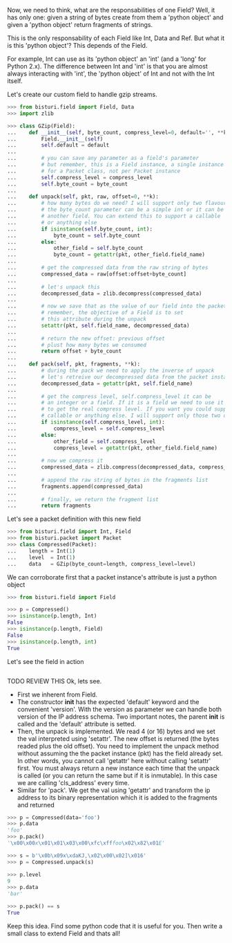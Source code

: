 
Now, we need to think, what are the responsabilities of one Field? Well, it has only one:
given a string of bytes create from them a 'python object' and given a 'python object'
return fragments of strings.

This is the only responsability of each Field like Int, Data and Ref.
But what it is this 'python object'? This depends of the Field.

For example, Int can use as its 'python object' an 'int' (and a 'long' for Python 2.x).
The difference between Int and 'int' is that you are almost always interacting with 'int',
the 'python object' of Int and not with the Int itself.

Let's create our custom field to handle gzip streams.

```python
>>> from bisturi.field import Field, Data
>>> import zlib

>>> class GZip(Field):
...    def __init__(self, byte_count, compress_level=0, default='', **k):
...        Field.__init__(self)
...        self.default = default
...
...        # you can save any parameter as a field's parameter
...        # but remember, this is a Field instance, a single instance
...        # for a Packet class, not per Packet instance
...        self.compress_level = compress_level
...        self.byte_count = byte_count
...
...    def unpack(self, pkt, raw, offset=0, **k):
...        # how many bytes do we need? I will support only two flavours:
...        # the byte_count parameter can be a simple int or it can be
...        # another field. You can extend this to support a callable
...        # or anything else
...        if isinstance(self.byte_count, int):
...            byte_count = self.byte_count
...        else:
...            other_field = self.byte_count
...            byte_count = getattr(pkt, other_field.field_name)
...
...        # get the compressed data from the raw string of bytes
...        compressed_data = raw[offset:offset+byte_count]
...
...        # let's unpack this
...        decompressed_data = zlib.decompress(compressed_data)
...
...        # now we save that as the value of our field into the packet
...        # remember, the objective of a Field is to set
...        # this attribute during the unpack
...        setattr(pkt, self.field_name, decompressed_data)
...
...        # return the new offset: previous offset
...        # plust how many bytes we consumed
...        return offset + byte_count
... 
...    def pack(self, pkt, fragments, **k):
...        # during the pack we need to apply the inverse of unpack
...        # let's retreive our decompressed data from the packet instance
...        decompressed_data = getattr(pkt, self.field_name)
...
...        # get the compress level, self.compress_level it can be
...        # an integer or a field. If it is a field we need to use it
...        # to get the real compress level. If you want you could support a
...        # callable or anything else. I will support only those two options
...        if isinstance(self.compress_level, int):
...            compress_level = self.compress_level
...        else:
...            other_field = self.compress_level
...            compress_level = getattr(pkt, other_field.field_name)
...
...        # now we compress it
...        compressed_data = zlib.compress(decompressed_data, compress_level)
...
...        # append the raw string of bytes in the fragments list
...        fragments.append(compressed_data)
...
...        # finally, we return the fragment list
...        return fragments

```

Let's see a packet definition with this new field

```python
>>> from bisturi.field import Int, Field
>>> from bisturi.packet import Packet
>>> class Compressed(Packet):
...    length = Int(1)
...    level  = Int(1)
...    data   = GZip(byte_count=length, compress_level=level)

```

We can corroborate first that a packet instance's attribute is just a
python object

```python
>>> from bisturi.field import Field

>>> p = Compressed()
>>> isinstance(p.length, Int)
False
>>> isinstance(p.length, Field)
False
>>> isinstance(p.length, int)
True

```

Let's see the field in action

```python
```

TODO REVIEW THIS Ok, lets see. 
 - First we inherent from Field. 
 - The constructor __init__ has the expected 'default' keyword and the convenient 'version'.
   With the version as parameter we can handle both version of the IP address schema.
   Two important notes, the parent __init__ is called and the 'default' attribute is setted.
 - Then, the unpack is implemented. We read 4 (or 16) bytes and we set the val interpreted
   using 'setattr'. The new offset is returned (the bytes readed plus the old offset).
   You need to implement the unpack method without assuming the the packet instance (pkt) has
   the field already set. In other words, you cannot call 'getattr' here without calling 'setattr' first.
   You must always return a new instance each time that the unpack is called (or you can return the same
   but if it is inmutable). In this case we are calling 'cls_address' every time.
 - Similar for 'pack'. We get the val using 'getattr' and transform the ip address to
   its binary representation which it is added to the fragments and returned

```python
>>> p = Compressed(data='foo')
>>> p.data
'foo'
>>> p.pack()
'\x00\x00x\x01\x01\x03\x00\xfc\xfffoo\x02\x82\x01E'

>>> s = b'\x0b\x09x\xdaKJ,\x02\x00\x02]\x016'
>>> p = Compressed.unpack(s)

>>> p.level
9
>>> p.data
'bar'

>>> p.pack() == s
True

```

Keep this idea. Find some python code that it is useful for you. Then write a small
class to extend Field and thats all!
